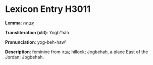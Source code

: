 # Lexicon Entry H3011

**Lemma**: יׇגְבְּהָה

**Transliteration (xlit)**: Yogbᵉhâh

**Pronunciation**: yog-beh-haw'

**Description**:
feminine from גָּבַהּ; hillock; Jogbehah, a place East of the Jordan; Jogbehah.
